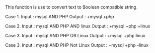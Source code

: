 This function is use to convert text to Boolean compatible string.

Case 1.
	Input :  mysql AND PHP
	Output : +mysql +php
	
	
Case 2.
	Input :  mysql AND PHP AND linux
	Output : +mysql +php +linux


Case 3.
	Input :  mysql AND PHP OR Linux
	Output : +mysql +php linux
	

Case 3.
	Input :  mysql AND PHP Not Linux
	Output : +mysql +php -linux
	